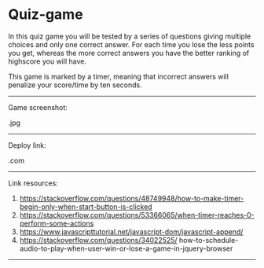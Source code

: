# Quiz-game

In this quiz game you will be tested by a series of questions giving multiple choices and only one correct answer. For each time you lose the less points you get, whereas the more correct answers you have the better ranking of highscore you will have.

This game is marked by a timer, meaning that incorrect answers will penalize your
score/time by ten seconds.

-------------------------------------------------------------------------------------------------------
Game screenshot:

.jpg


--------------------------------------------------------------------------------------------------------
Deploy link:


.com


--------------------------------------------------------------------------------------------------------
Link resources:

1. https://stackoverflow.com/questions/48749948/how-to-make-timer-begin-only-when-start-button-is-clicked
2. https://stackoverflow.com/questions/53366065/when-timer-reaches-0-perform-some-actions
3. https://www.javascripttutorial.net/javascript-dom/javascript-append/
4. https://stackoverflow.com/questions/34022525/   how-to-schedule-audio-to-play-when-user-win-or-lose-a-game-in-jquery-browser

--------------------------------------------------------------------------------------------------------